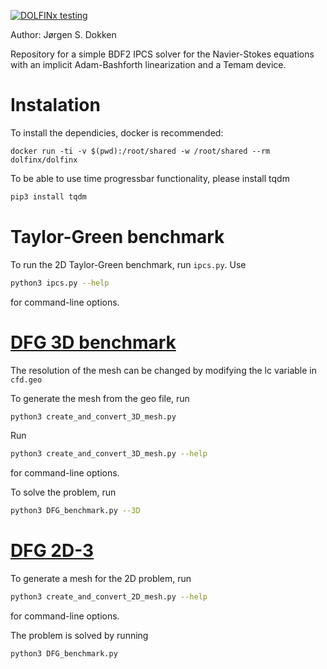 [![DOLFINx testing](https://github.com/jorgensd/dolfinx_ipcs/actions/workflows/testing.yml/badge.svg)](https://github.com/jorgensd/dolfinx_ipcs/actions/workflows/testing.yml)

Author: Jørgen S. Dokken

Repository for a simple BDF2 IPCS solver for the Navier-Stokes equations with an implicit Adam-Bashforth linearization and a Temam device.

# Instalation
To install the dependicies, docker is recommended:
```
docker run -ti -v $(pwd):/root/shared -w /root/shared --rm dolfinx/dolfinx
```

To be able to use time progressbar functionality, please install tqdm
```bash
pip3 install tqdm
```

# Taylor-Green benchmark
To run the 2D Taylor-Green benchmark, run `ipcs.py`.
Use
```bash
python3 ipcs.py --help
``` 
for command-line options.

# [DFG 3D benchmark](http://www.featflow.de/en/benchmarks/cfdbenchmarking/flow/dfg_flow3d.html)
The resolution of the mesh can be changed by modifying  the lc variable in `cfd.geo`

To generate the mesh from the geo file, run
```bash
python3 create_and_convert_3D_mesh.py
```
Run 
```bash
python3 create_and_convert_3D_mesh.py --help
```
for command-line options.

To solve the problem, run
```bash
python3 DFG_benchmark.py --3D
```

# [DFG 2D-3](http://www.mathematik.tu-dortmund.de/~featflow/en/benchmarks/cfdbenchmarking/flow/dfg_benchmark3_re100.html)
To generate a mesh for the 2D problem, run 
```bash
python3 create_and_convert_2D_mesh.py --help
```
for command-line options.

The problem is solved by running
```bash
python3 DFG_benchmark.py
```
